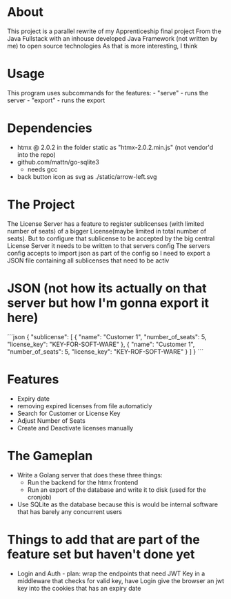 # About
This project is a parallel rewrite of my Apprenticeship final project
From the Java Fullstack with an inhouse developed Java Framework (not written by me) to open source technologies
As that is more interesting, I think
# Usage
This program uses subcommands for the features:
    - "serve" - runs the server
    - "export" - runs the export
# Dependencies
- htmx @ 2.0.2 in the folder static as "htmx-2.0.2.min.js" (not vendor'd into the repo)
- github.com/mattn/go-sqlite3
    - needs gcc
- back button icon as svg as ./static/arrow-left.svg
# The Project
The License Server has a feature to register sublicenses (with limited number of seats) of a bigger License(maybe limited in total number of seats).
But to configure that sublicense to be accepted by the big central License Server it needs to be written to that servers config
The servers config accepts to import json as part of the config so I need to export a JSON file containing all sublicenses that need to be activ
# JSON (not how its actually on that server but how I'm gonna export it here)
´´´json
{
    "sublicense": [
        {
            "name": "Customer 1",
            "number_of_seats": 5,
            "license_key": "KEY-FOR-SOFT-WARE"
        },
        {
            "name": "Customer 1",
            "number_of_seats": 5,
            "license_key": "KEY-ROF-SOFT-WARE"
        }
    ]
}
´´´
# Features
- Expiry date
- removing expired licenses from file automaticly
- Search for Customer or License Key
- Adjust Number of Seats
- Create and Deactivate licenses manually
# The Gameplan
- Write a Golang server that does these three things:
    - Run the backend for the htmx frontend
    - Run an export of the database and write it to disk (used for the cronjob)
- Use SQLite as the database because this is would be internal software that has barely any concurrent users
# Things to add that are part of the feature set but haven't done yet
- Login and Auth - plan: wrap the endpoints that need JWT Key in a middleware that checks for valid key, have Login give the browser an jwt key into the cookies that has an expiry date
